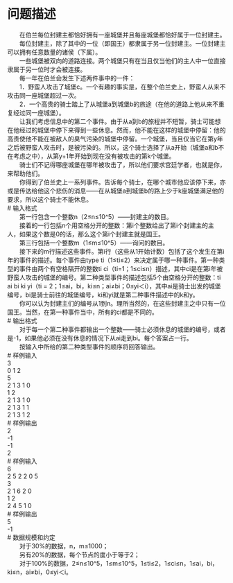 <div id="pcont1" style="margin-top:20px; display:block;">

# 问题描述

<div class="pdcont">　　在伯兰每位封建主都恰好拥有一座城堡并且每座城堡都恰好属于一位封建主。<br/>
　　每位封建主，除了其中的一位（即国王）都隶属于另一位封建主。一位封建主可以拥有任意数量的诸侯（下属）。<br/>
　　一些城堡被双向的道路连接。两个城堡只有在当且仅当他们的主人中一位直接隶属于另一位时才会被连接。<br/>
　　每一年在伯兰会发生下述两件事中的一件：<br/>
　　1．野蛮人攻击了城堡c。一个有趣的事实是，在整个伯兰史上，野蛮人从来不攻击同一座城堡超过一次。<br/>
　　2．一个高贵的骑士踏上了从城堡a到城堡b的旅途（在他的道路上他从来不重复经过同一座城堡）。<br/>
　　让我们考虑信息中的第二个事件。由于从a到b的旅程并不短暂，骑士可能想在他经过的城堡中停下来得到一些休息。然而，他不能在这样的城堡中停留：他的高贵使他不能在被敌人的臭气污染的城堡中停留。一个城堡，当且仅当它在第y年之后被野蛮人攻击时，是被污染的。所以，这个骑士选择了从a开始（城堡a和b不在考虑之中），从第y+1年开始到现在没有被攻击的第k个城堡。<br/>
　　骑士们不记得哪座城堡在哪年被攻击了，所以他们要求宫廷学者，也就是你，来帮助他们。<br/>
　　你得到了伯兰史上一系列事件。告诉每个骑士，在哪个城市他应该停下来，亦或是传达给他这个悲伤的消息——在从城堡a到城堡b的路上少于k座城堡满足他的要求，所以这个骑士不能休息。</div>
# 输入格式

<div class="pdcont">　　第一行包含一个整数n（2≤n≤10^5）——封建主的数目。<br/>
　　接着的一行包括n个用空格分开的整数：第i个整数给出了第i个封建主的主人，如果这个数是0的话，那么这个第i个封建主就是国王。<br/>
　　第三行包括一个整数m（1≤m≤10^5）——询问的数目。<br/>
　　接下来的m行描述这些事件。第i行（这些从1开始计数）包括了这个发生在第i年的事件的描述。每个事件由type ti（1≤ti≤2）来决定属于哪一种事件。第一种类型的事件由两个有空格隔开的整数ti ci（ti=1；1≤ci≤n）描述，其中ci是在第i年被野蛮人攻击的城堡的编号。第二种类型事件的描述包括5个由空格分开的整数：ti ai bi ki yi（ti = 2；1≤ai，bi，ki≤n；ai≠bi；0≤yi＜i），其中ai是骑士出发的城堡编号，bi是骑士前往的城堡编号，ki和yi就是第二种事件描述中的k和y。<br/>
　　你可以认为封建主们的编号从1到n。理所当然的，在这些封建主之中只有一位国王。当然，在第一种事件当中，所有的ci都是不同的。</div>
# 输出格式

<div class="pdcont">　　对于每一个第二种事件都输出一个整数——骑士必须休息的城堡的编号，或者是-1，如果他必须在没有休息的情况下从ai走到bi。每个答案占一行。<br/>
　　按输入中所给的第二种类型事件的顺序将回答输出。</div>
# 样例输入

<div class="pddata">3<br/>
0 1 2<br/>
5<br/>
2 1 3 1 0<br/>
1 2<br/>
2 1 3 1 0<br/>
2 1 3 1 1<br/>
2 1 3 1 2</div>
# 样例输出

<div class="pddata">2<br/>
-1<br/>
-1<br/>
2</div>
# 样例输入

<div class="pddata">6<br/>
2 5 2 2 0 5<br/>
3<br/>
2 1 6 2 0<br/>
1 2<br/>
2 4 5 1 0</div>
# 样例输出

<div class="pddata">5<br/>
-1</div>
# 数据规模和约定

<div class="pdcont">　　对于30%的数据，n，m≤1000；<br/>
　　另有20%的数据，每个节点的度小于等于2；<br/>
　　对于100%的数据，2≤n≤10^5，1≤m≤10^5，1≤ti≤2，1≤ci≤n，1≤ai，bi，ki≤n，ai≠bi，0≤yi＜i。</div>

</div>